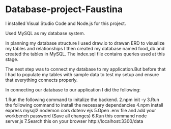 # Database-project-Faustina

 I installed Visual Studio Code and Node.js for this project.

 Used MySQL as my database system.
 
 In planning my database structure I used draw.io to drawan ERD to visualize my tables and relationships
I then created my database named food_db and created the tables in MySQL. The index.sql file contains queries used at this stage.

The next step was to connect my database to my application.But before that I had to populate my tables with sample data to test my setup and ensure that everything connects properly.

 In connecting our database to our application I did the following:
 
 
1.Run the following command to initalize the backend.
2.npm init -y
3.Run the following command to install the necessary dependancies
4.npm install express mysql2 nodemon cors dotenv ejs
5.Open .env file and add your workbench password (Save all changes)
6.Run this command node server.js
7.Search this on your browser http://localhost:3300/data

 
